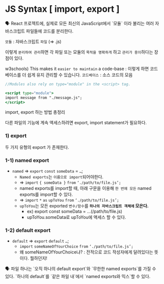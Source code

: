 # JS Syntax [ import, export ]

<aside>
🗣 React 프로젝트에, 실제로 모든 최신의 JavaScript에서 `모듈` 이라 불리는 여러 자바스크립트 파일들에 코드를 분리한다.

`모듈` : 자바스크립트 `파일` (⇒ .js)

이렇게 `분리하여 관리`하면 각 파일 또는 모듈의 `목적을 명확하게` 하고 `관리가 용이`하다는 장점이 있다.

w3schools) This makes it `easier to maintain` a code-base : 이렇게 하면 코드베이스를 더 쉽게 유지 관리할 수 있습니다.
`코드베이스` : 소스 코드의 모음

```jsx
//Modules also rely on type="module" in the <script> tag.

<script type="module">
import message from "./message.js";
</script>
```

import, export 하는 방법 총정리

</aside>

다른 파일의 기능에 계속 액세스하려면 export, import statement가 필요하다.

### 1) export

두 가지 유형의 export 가 존재한다.

### 1-1) named export

- `named` ⇒ `export` `const` `someData` = `…`;
    - `Named exports`는 `이름으로 import`되어야한다.
    - ⇒ `import` `{ someData }` `from` `‘./path/to/file.js’;`
    - named exports를 import할 때, 아래 구문을 이용해 `한 번에 모든` named exports를 import할 수 있다.
    - ⇒ `import` `*` `as` `upToYou` `from` `‘./path/to/file.js’;`
    - `upToYou`는 모든 exported `변수/함수`를 **`하나의 자바스크립트 객체에` 모은다.**
        - ex) export const someData = …(/path/to/file.js)
        - upToYou.someData로 upToYou에 액세스 할 수 있다.

### 1-2) default export

- `default` ⇒ `export` `default` `…`;
    - `import` `someNameOfYourChoice` `from` `‘./path/to/file.js’;`
    - 왜 someNameOfYourChoice냐? : 전적으로 코드 작성자에게 달려있다는 뜻이다. 뭘하던지!
    

<aside>
🗣 파일 하나는 `오직 하나의 default export`와 `무한한 named exports`를 가질 수 있다.
`하나의 default`를 `같은 파일 내`에서 `named exports와 믹스`할 수 있다.

</aside>